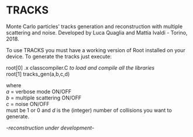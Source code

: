 # TRACKS

Monte Carlo particles' tracks generation and reconstruction with multiple scattering and noise. Developed by Luca Quaglia and Mattia Ivaldi - Torino, 2018.  

To use TRACKS you must have a working version of Root installed on your device. To generate the tracks just execute:

root[0] .x classcompiler.C _to load and compile all the libraries_  
root[1] tracks_gen(a,b,c,d)

where  
_a_ = verbose mode ON/OFF  
_b_ = multiple scattering ON/OFF  
_c_ = noise ON/OFF  
must be 1 or 0 and _d_ is the (integer) number of collisions you want to generate.

-_reconstruction under development_-
